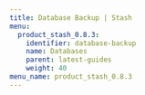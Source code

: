 ```yaml
---
title: Database Backup | Stash
menu:
  product_stash_0.8.3:
    identifier: database-backup
    name: Databases
    parent: latest-guides
    weight: 40
menu_name: product_stash_0.8.3
---
```


